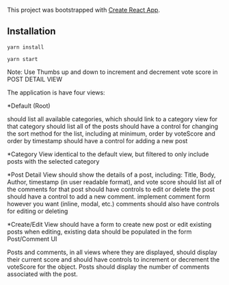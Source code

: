 This project was bootstrapped with [Create React App](https://github.com/facebookincubator/create-react-app).


## Installation

```
yarn install 
```

```
yarn start
```

Note: Use Thumbs up and down to increment and decrement vote score in POST DETAIL VIEW

The application is have four views:

*Default (Root)

should list all available categories, which should link to a category view for that category
should list all of the posts
should have a control for changing the sort method for the list, including at minimum, order by voteScore and order by timestamp
should have a control for adding a new post

*Category View
identical to the default view, but filtered to only include posts with the selected category

*Post Detail View
should show the details of a post, including: Title, Body, Author, timestamp (in user readable format), and vote score
should list all of the comments for that post
should have controls to edit or delete the post
should have a control to add a new comment.
implement comment form however you want (inline, modal, etc.)
comments should also have controls for editing or deleting

*Create/Edit View
should have a form to create new post or edit existing posts
when editing, existing data should be populated in the form
Post/Comment UI

Posts and comments, 
in all views where they are displayed, should display their current score and should have controls to increment or decrement the voteScore for the object. Posts should display the number of comments associated with the post.